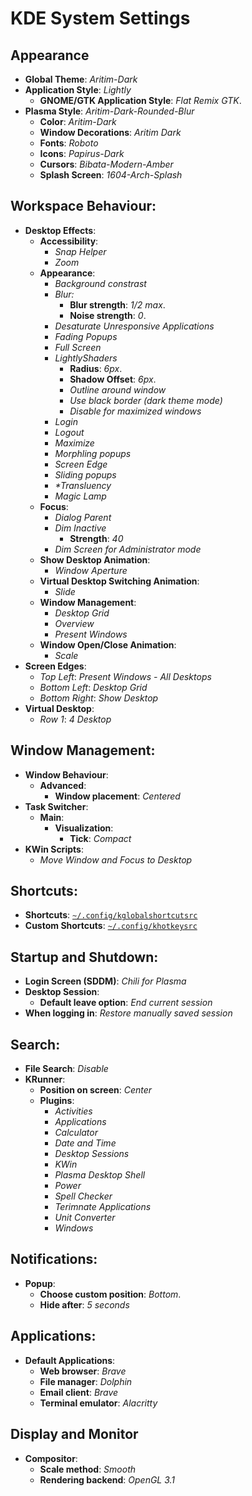 # KDE System Settings

## Appearance

- **Global Theme**: _Aritim-Dark_
- **Application Style**: _Lightly_
  - **GNOME/GTK Application Style**: _Flat Remix GTK_.
- **Plasma Style**: _Aritim-Dark-Rounded-Blur_
  - **Color**: _Aritim-Dark_
  - **Window Decorations**: _Aritim Dark_
  - **Fonts**: _Roboto_
  - **Icons**: _Papirus-Dark_
  - **Cursors**: _Bibata-Modern-Amber_
  - **Splash Screen**: _1604-Arch-Splash_

## Workspace Behaviour:

- **Desktop Effects**:
  - **Accessibility**:
    - _Snap Helper_
    - _Zoom_
  - **Appearance**:
    - _Background constrast_
    - _Blur:_
      - **Blur strength**: _1/2 max_.
      - **Noise strength**: _0_.
    - _Desaturate Unresponsive Applications_
    - _Fading Popups_
    - _Full Screen_
    - _LightlyShaders_
      - **Radius**: _6px_.
      - **Shadow Offset**: _6px_.
      - _Outline around window_
      - _Use black border (dark theme mode)_
      - _Disable for maximized windows_
    - _Login_
    - _Logout_
    - _Maximize_
    - _Morphling popups_
    - _Screen Edge_
    - _Sliding popups_
    - _\*Transluency_
    - _Magic Lamp_
  - **Focus**:
    - _Dialog Parent_
    - _Dim Inactive_
      - **Strength**: _40_
    - _Dim Screen for Administrator mode_
  - **Show Desktop Animation**:
    - _Window Aperture_
  - **Virtual Desktop Switching Animation**:
    - _Slide_
  - **Window Management**:
    - _Desktop Grid_
    - _Overview_
    - _Present Windows_
  - **Window Open/Close Animation**:
    - _Scale_
- **Screen Edges**:
  - _Top Left_: _Present Windows - All Desktops_
  - _Bottom Left_: _Desktop Grid_
  - _Bottom Right_: _Show Desktop_
- **Virtual Desktop**:
  - _Row 1_: _4 Desktop_

## Window Management:

- **Window Behaviour**:
  - **Advanced**:
    - **Window placement**: _Centered_
- **Task Switcher**:
  - **Main**:
    - **Visualization**:
      - **Tick**: _Compact_
- **KWin Scripts**:
  - _Move Window and Focus to Desktop_

## Shortcuts:

- **Shortcuts**: [`~/.config/kglobalshortcutsrc`](./.config/kglobalshortcutsrc)
- **Custom Shortcuts**: [`~/.config/khotkeysrc`](./.config/khotkeysrc)

## Startup and Shutdown:

- **Login Screen (SDDM)**: _Chili for Plasma_
- **Desktop Session**:
  - **Default leave option**: _End current session_
- **When logging in**: _Restore manually saved session_

## Search:

- **File Search**: _Disable_
- **KRunner**:
  - **Position on screen**: _Center_
  - **Plugins**:
    - _Activities_
    - _Applications_
    - _Calculator_
    - _Date and Time_
    - _Desktop Sessions_
    - _KWin_
    - _Plasma Desktop Shell_
    - _Power_
    - _Spell Checker_
    - _Terimnate Applications_
    - _Unit Converter_
    - _Windows_

## Notifications:

- **Popup**:
  - **Choose custom position**: _Bottom_.
  - **Hide after**: _5 seconds_

## Applications:

- **Default Applications**:
  - **Web browser**: _Brave_
  - **File manager**: _Dolphin_
  - **Email client**: _Brave_
  - **Terminal emulator**: _Alacritty_

## Display and Monitor

- **Compositor**:
  - **Scale method**: _Smooth_
  - **Rendering backend**: _OpenGL 3.1_
